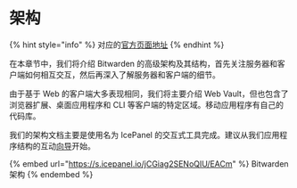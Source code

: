 # 架构

{% hint style="info" %}
对应的[官方页面地址](https://contributing.bitwarden.com/architecture/)
{% endhint %}

在本章节中，我们将介绍 Bitwarden 的高级架构及其结构，首先关注服务器和客户端如何相互交互，然后再深入了解服务器和客户端的细节。

由于基于 Web 的客户端大多表现相同，我们将主要介绍 Web Vault，但也包含了浏览器扩展、桌面应用程序和 CLI 等客户端的特定区域。移动应用程序有自己的代码库。

我们的架构文档主要是使用名为 IcePanel 的交互式工具完成。建议从我们应用程序结构的互动[向导](https://s.icepanel.io/jCGiag2SENoQIU/EACm)开始。

{% embed url="https://s.icepanel.io/jCGiag2SENoQIU/EACm" %}
Bitwarden 架构
{% endembed %}
